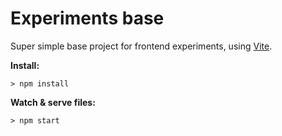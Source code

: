 # Experiments base

Super simple base project for frontend experiments, using [Vite](http://vitejs.dev/).

**Install:**

```> npm install```

**Watch & serve files:**

```> npm start```

